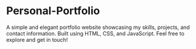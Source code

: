 # Personal-Portfolio
A simple and elegant portfolio website showcasing my skills, projects, and contact information. Built using HTML, CSS, and JavaScript. Feel free to explore and get in touch!
